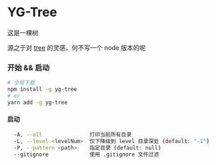# YG-Tree

这是一棵树

源之于对 [tree](https://formulae.brew.sh/formula/tree) 的灵感，何不写一个 node 版本的呢


### 开始 && 启动

```bash
# 全局下载
npm install -g yg-tree
# or
yarn add -g yg-tree
```

#### 启动

```bash
  -A, --all               打印当前所有目录
  -L, --level <levelNum>  仅下降级到 level 目录深处 (default: "-1")
  -P, --pattern <path>    指定目录 (default: null)
  --gitignore             使用 .gitignore 文件过滤
```
